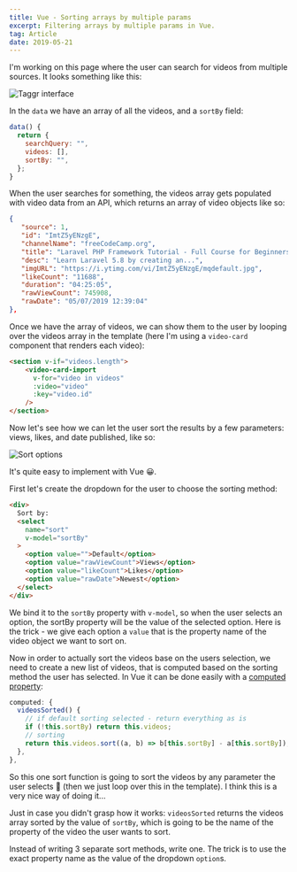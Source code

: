 ```yaml
---
title: Vue - Sorting arrays by multiple params
excerpt: Filtering arrays by multiple params in Vue.
tag: Article
date: 2019-05-21
---
```


I'm working on this page where the user can search for videos from multiple sources. It looks something like this:

![Taggr interface](/content/img/taggr.jpeg)

In the `data` we have an array of all the videos, and a `sortBy` field:

```js
data() {
  return {
    searchQuery: "",
    videos: [],
    sortBy: "",
  };
}
```

When the user searches for something, the videos array gets populated with video data from an API, which returns an array of video objects like so:

```json
{
   "source": 1,
   "id": "ImtZ5yENzgE",
   "channelName": "freeCodeCamp.org",
   "title": "Laravel PHP Framework Tutorial - Full Course for Beginners (2019)",
   "desc": "Learn Laravel 5.8 by creating an...",
   "imgURL": "https://i.ytimg.com/vi/ImtZ5yENzgE/mqdefault.jpg",
   "likeCount": "11688",
   "duration": "04:25:05",
   "rawViewCount": 745908,
   "rawDate": "05/07/2019 12:39:04"
},
```
Once we have the array of videos, we can show them to the user by looping over the videos array in the template (here I'm using a `video-card` component that renders each video):
```html
<section v-if="videos.length">
    <video-card-import
      v-for="video in videos"
      :video="video"
      :key="video.id"
    />
</section>
```
Now let's see how we can let the user sort the results by a few parameters: views, likes, and date published, like so:

![Sort options](/content/img/taggr-sort.png)

It's quite easy to implement with Vue 😀.

First let's create the dropdown for the user to choose the sorting method:

```html
<div>
  Sort by:
  <select
    name="sort"
    v-model="sortBy"
  >
    <option value="">Default</option>
    <option value="rawViewCount">Views</option>
    <option value="likeCount">Likes</option>
    <option value="rawDate">Newest</option>
  </select>
</div>
```

We bind it to the `sortBy` property with `v-model`, so when the user selects an option, the sortBy property will be the value of the selected option. Here is the trick - we give each option a `value` that is the property name of the video object we want to sort on.

Now in order to actually sort the videos base on the users selection, we need to create a new list of videos, that is computed based on the sorting method the user has selected. In Vue it can be done easily with a [computed property](https://vuejs.org/v2/guide/computed.html):

```js
computed: {
  videosSorted() {
    // if default sorting selected - return everything as is
    if (!this.sortBy) return this.videos;
    // sorting
    return this.videos.sort((a, b) => b[this.sortBy] - a[this.sortBy]);
  },
},
```

So this one sort function is going to sort the videos by any parameter the user selects 🎉 (then we just loop over this in the template). I think this is a very nice way of doing it...

Just in case you didn't grasp how it works: `videosSorted` returns the videos array sorted by the value of `sortBy`, which is going to be the name of the property of the video the user wants to sort.

Instead of writing 3 separate sort methods, write one. The trick is to use the exact property name as the value of the dropdown `option`s.
